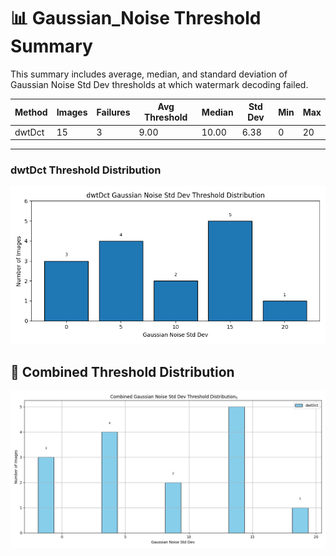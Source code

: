 # 📊 Gaussian_Noise Threshold Summary

This summary includes average, median, and standard deviation of Gaussian Noise Std Dev thresholds at which watermark decoding failed.

| Method | Images | Failures | Avg Threshold | Median | Std Dev | Min | Max |
|--------|--------|----------|----------------|--------|---------|-----|-----|
| dwtDct | 15 | 3 | 9.00 | 10.00 | 6.38 | 0 | 20 |

---
### dwtDct Threshold Distribution
![dwtDct Bar Graph](dwtDct_threshold_bar.png)

## 🔄 Combined Threshold Distribution
![Combined Threshold Bar Graph](gaussian_noise_combined_distribution.png)

